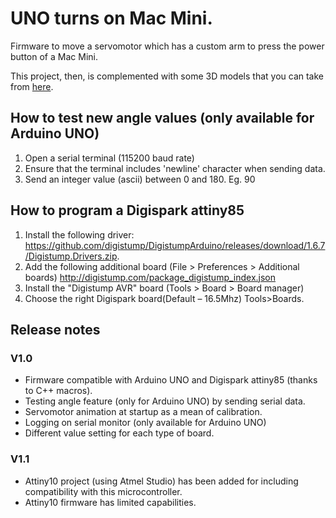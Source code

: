 # UNO turns on Mac Mini.
Firmware to move a servomotor which has a custom arm to press the power button of a Mac Mini. 

This project, then, is complemented with some 3D models that you can take from [here](https://github.com/jjjpolo/servoMotorClamp).

## How to test new angle values (only available for Arduino UNO)
1. Open a serial terminal (115200 baud rate)
2. Ensure that the terminal includes 'newline' character when sending data.
3. Send an integer value (ascii) between 0 and 180. Eg. 90

## How to program a Digispark attiny85
1. Install the following driver:
https://github.com/digistump/DigistumpArduino/releases/download/1.6.7/Digistump.Drivers.zip.
2. Add the following additional board (File > Preferences > Additional boards) http://digistump.com/package_digistump_index.json
3. Install the "Digistump AVR" board (Tools > Board > Board manager)
4. Choose the right Digispark board(Default – 16.5Mhz) Tools>Boards.

## Release notes
### V1.0
* Firmware compatible with Arduino UNO and Digispark attiny85 (thanks to C++ macros).
* Testing angle feature (only for Arduino UNO) by sending serial data.
* Servomotor animation at startup as a mean of calibration.
* Logging on serial monitor (only available for Arduino UNO)
* Different value setting for each type of board. 

### V1.1
* Attiny10 project (using Atmel Studio) has been added for including compatibility with this microcontroller.
* Attiny10 firmware has limited capabilities.